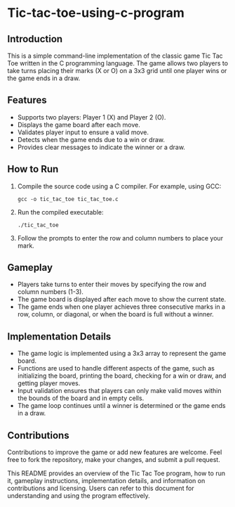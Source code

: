# Tic-tac-toe-using-c-program

## Introduction
This is a simple command-line implementation of the classic game Tic Tac Toe written in the C programming language. The game allows two players to take turns placing their marks (X or O) on a 3x3 grid until one player wins or the game ends in a draw.

## Features
- Supports two players: Player 1 (X) and Player 2 (O).
- Displays the game board after each move.
- Validates player input to ensure a valid move.
- Detects when the game ends due to a win or draw.
- Provides clear messages to indicate the winner or a draw.

## How to Run
1. Compile the source code using a C compiler. For example, using GCC:
    ```
    gcc -o tic_tac_toe tic_tac_toe.c
    ```

2. Run the compiled executable:
    ```
    ./tic_tac_toe
    ```

3. Follow the prompts to enter the row and column numbers to place your mark.

## Gameplay
- Players take turns to enter their moves by specifying the row and column numbers (1-3).
- The game board is displayed after each move to show the current state.
- The game ends when one player achieves three consecutive marks in a row, column, or diagonal, or when the board is full without a winner.

## Implementation Details
- The game logic is implemented using a 3x3 array to represent the game board.
- Functions are used to handle different aspects of the game, such as initializing the board, printing the board, checking for a win or draw, and getting player moves.
- Input validation ensures that players can only make valid moves within the bounds of the board and in empty cells.
- The game loop continues until a winner is determined or the game ends in a draw.

## Contributions
Contributions to improve the game or add new features are welcome. Feel free to fork the repository, make your changes, and submit a pull request.

This README provides an overview of the Tic Tac Toe program, how to run it, gameplay instructions, implementation details, and information on contributions and licensing. Users can refer to this document for understanding and using the program effectively.
